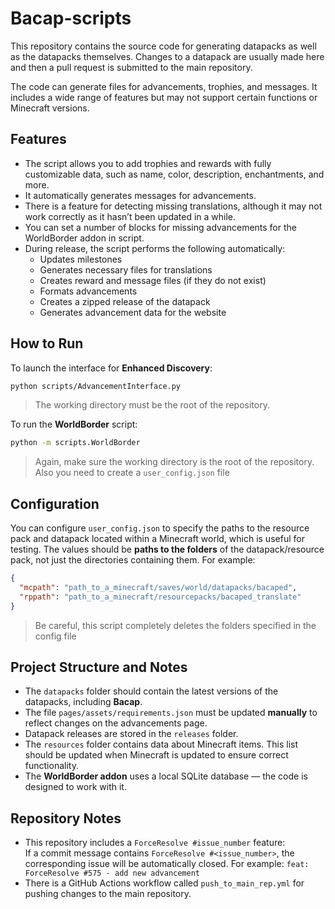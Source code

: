 # Bacap-scripts 
This repository contains the source code for generating datapacks as well as the datapacks themselves. Changes to a datapack are usually made here and then a pull request is submitted to the main repository.

The code can generate files for advancements, trophies, and messages. It includes a wide range of features but may not support certain functions or Minecraft versions.


## Features
- The script allows you to add trophies and rewards with fully customizable data, such as name, color, description, enchantments, and more.
- It automatically generates messages for advancements.
- There is a feature for detecting missing translations, although it may not work correctly as it hasn’t been updated in a while.
- You can set a number of blocks for missing advancements for the WorldBorder addon in script.
- During release, the script performs the following automatically:
    - Updates milestones
    - Generates necessary files for translations
    - Creates reward and message files (if they do not exist)
    - Formats advancements
    - Creates a zipped release of the datapack
    - Generates advancement data for the website

## How to Run
To launch the interface for **Enhanced Discovery**:

```bash
python scripts/AdvancementInterface.py
```
> The working directory must be the root of the repository.

To run the **WorldBorder** script:

```bash
python -m scripts.WorldBorder
```

> Again, make sure the working directory is the root of the repository.
> Also you need to create a `user_config.json` file

## Configuration

You can configure `user_config.json` to specify the paths to the resource pack and datapack located within a Minecraft world, which is useful for testing. The values should be **paths to the folders** of the datapack/resource pack, not just the directories containing them. For example:
```json
{
  "mcpath": "path_to_a_minecraft/saves/world/datapacks/bacaped",
  "rppath": "path_to_a_minecraft/resourcepacks/bacaped_translate"
}
```

> Be careful, this script completely deletes the folders specified in the config file

## Project Structure and Notes

- The `datapacks` folder should contain the latest versions of the datapacks, including **Bacap**.
- The file `pages/assets/requirements.json` must be updated **manually** to reflect changes on the advancements page.
- Datapack releases are stored in the `releases` folder.
- The `resources` folder contains data about Minecraft items. This list should be updated when Minecraft is updated to ensure correct functionality.
- The **WorldBorder addon** uses a local SQLite database — the code is designed to work with it.

## Repository Notes
- This repository includes a `ForceResolve #issue_number` feature:  
  If a commit message contains `ForceResolve #<issue_number>`, the corresponding issue will be automatically closed.
  For example: `feat: ForceResolve #575 - add new advancement`
- There is a GitHub Actions workflow called `push_to_main_rep.yml` for pushing changes to the main repository.

